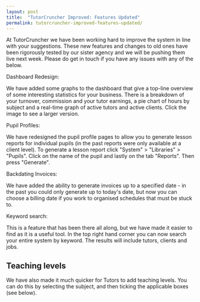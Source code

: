 ```yaml
---
layout: post
title:  "TutorCruncher Improved: Features Updated"
permalink: tutorcruncher-improved-features-updated/
---
```

At TutorCruncher we have been working hard to improve the system in line with
your suggestions. These new features and changes to old ones have been
rigorously tested by our sister agency and we will be pushing them live next
week. Please do get in touch if you have any issues with any of the below.

Dashboard Redesign: 

We have added some graphs to the dashboard that give a top-line overview of
some interesting statistics for your business. There is a breakdown of your
turnover, commission and your tutor earnings, a pie chart of hours by subject
and a real-time graph of active tutors and active clients. Click the image to
see a larger version.

Pupil Profiles: 

We have redesigned the pupil profile pages to allow you to generate lesson
reports for individual pupils (in the past reports were only available at a
client level). To generate a lesson report click "System" > "Libraries" >
"Pupils". Click on the name of the pupil and lastly on the tab "Reports". Then
press "Generate".

Backdating Invoices: 

We have added the ability to generate invoices up to a specified date - in the
past you could only generate up to today's date, but now you can choose a
billing date if you work to organised schedules that must be stuck to.

Keyword search: 

This is a feature that has been there all along, but we have made it easier to
find as it is a useful tool. In the top right hand corner you can now search
your entire system by keyword. The results will include tutors, clients and
jobs.

## Teaching levels 

We have also made it much quicker for Tutors to add teaching levels. You can
do this by selecting the subject, and then ticking the applicable boxes (see
below).
